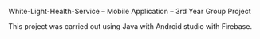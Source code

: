 White-Light-Health-Service
 – Mobile Application – 3rd Year Group Project

This project was carried out using Java with Android studio with Firebase.

